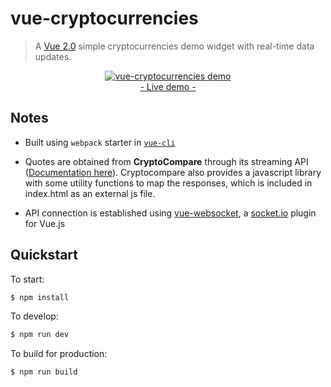 # vue-cryptocurrencies
> A [Vue 2.0](http://vuejs.org/guide/) simple cryptocurrencies demo widget with real-time data updates.

<p align="center">
	<a href="http://www.ozoono.com/vuejs/vue-cryptocurrencies/index.html" target="_blank">
 		<img src="http://www.ozoono.com/vuejs/vue-cryptocurrencies/screenshot-widget.png" alt="vue-cryptocurrencies demo" />
 		<br/>
 		- Live demo -
 	</a>
</p>

## Notes 
* Built using `webpack` starter in [`vue-cli`](https://github.com/vuejs/vue-cli)

* Quotes are obtained from **CryptoCompare** through its streaming API ([Documentation here](https://www.cryptocompare.com/API/)). Cryptocompare also provides a javascript library with some utility functions to map the responses, which is included in index.html as an external js file.

* API connection is established using [vue-websocket](https://github.com/icebob/vue-websocket), a [socket.io](http://socket.io) plugin for Vue.js

## Quickstart
To start:
```bash
$ npm install
```

To develop:
```bash
$ npm run dev
```

To build for production:
```bash
$ npm run build
```
